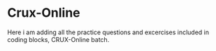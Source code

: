 # Crux-Online

Here i am adding all the practice questions and excercises included in coding blocks, CRUX-Online batch.
